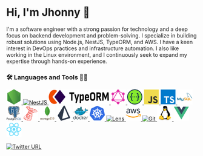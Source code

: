# Hi, I'm Jhonny 👋

I'm a software engineer with a strong passion for technology and a deep focus on backend development and problem-solving. I specialize in building robust solutions using Node.js, NestJS, TypeORM, and AWS. I have a keen interest in DevOps practices and infrastructure automation. I also like working in the Linux environment, and I continuously seek to expand my expertise through hands-on experience.

### 🛠️ Languages and Tools 🧑‍💻
<p align="left">
<!-- #⚙️ Backend y APIs -->
  <a href="https://nodejs.org/en" target="_blank" rel="noreferrer">
    <img
      src="https://raw.githubusercontent.com/devicons/devicon/master/icons/nodejs/nodejs-original.svg"
      alt="Node.js"
      width="40"
      height="40"
    />
  </a>
  <a href="https://nestjs.com/" target="_blank" rel="noreferrer">
    <img
      src="https://nestjs.com/logo-small-gradient.d792062c.svg"
      alt="NestJS"
      width="40"
      height="40"
    />
  </a>
  <a href="https://nestjs.com/" target="_blank" rel="noreferrer">
    <img
      src="https://github.com/typeorm/typeorm/raw/master/resources/typeorm-logo-colored-dark.png"
      alt="TypeORM"
      width="160"
      height="40"
    />
  </a>
  <a href="https://graphql.org/" target="_blank" rel="noreferrer">
    <img
      src="https://raw.githubusercontent.com/devicons/devicon/master/icons/graphql/graphql-plain.svg"
      alt="GraphQL"
      width="40"
      height="40"
    />
  </a>
  <a href="https://swagger.io/" target="_blank" rel="noreferrer">
    <img
      src="https://raw.githubusercontent.com/devicons/devicon/master/icons/swagger/swagger-original.svg"
      alt="Swagger"
      width="40"
      height="40"
    />
  </a>
  <a
    href="https://developer.mozilla.org/en-US/docs/Web/JavaScript"
    target="_blank"
    rel="noreferrer"
  >
    <img
      src="https://raw.githubusercontent.com/devicons/devicon/master/icons/javascript/javascript-original.svg"
      alt="JavaScript"
      width="40"
      height="40"
    />
  </a>
  <a href="https://www.typescriptlang.org/" target="_blank" rel="noreferrer">
    <img
      src="https://raw.githubusercontent.com/devicons/devicon/master/icons/typescript/typescript-original.svg"
      alt="TypeScript"
      width="40"
      height="40"
    />
  </a>
<!-- 🗄️ Bases de Datos y ORM -->
  <a href="https://www.mysql.com/" target="_blank" rel="noreferrer">
    <img
      src="https://raw.githubusercontent.com/devicons/devicon/master/icons/mysql/mysql-original-wordmark.svg"
      alt="MySQL"
      width="40"
      height="40"
    />
  </a>
  <a href="https://www.postgresql.org/" target="_blank" rel="noreferrer">
    <img
      src="https://raw.githubusercontent.com/devicons/devicon/master/icons/postgresql/postgresql-original-wordmark.svg"
      alt="PostgreSQL"
      width="40"
      height="40"
    />
  </a>
  <a
    href="https://www.microsoft.com/en-us/sql-server"
    target="_blank"
    rel="noreferrer"
  >
    <img
      src="https://raw.githubusercontent.com/devicons/devicon/master/icons/microsoftsqlserver/microsoftsqlserver-plain.svg"
      alt="MS SQL Server"
      width="40"
      height="40"
    />
  </a>
  <a href="https://www.mongodb.com/" target="_blank" rel="noreferrer">
    <img
      src="https://raw.githubusercontent.com/devicons/devicon/master/icons/mongodb/mongodb-original-wordmark.svg"
      alt="MongoDB"
      width="40"
      height="40"
    />
  </a>
  <a href="https://www.prisma.io/" target="_blank" rel="noreferrer">
    <img
      src="https://raw.githubusercontent.com/devicons/devicon/master/icons/prisma/prisma-original.svg"
      alt="Prisma ORM"
      width="40"
      height="40"
    />
  </a>
<!-- ☁️ DevOps y Herramientas -->
  <a href="https://www.docker.com/" target="_blank" rel="noreferrer">
    <img
      src="https://raw.githubusercontent.com/devicons/devicon/master/icons/docker/docker-original-wordmark.svg"
      alt="Docker"
      width="40"
      height="40"
    />
  </a>
  <a href="https://kubernetes.io/" target="_blank" rel="noreferrer">
    <img
      src="https://raw.githubusercontent.com/devicons/devicon/master/icons/kubernetes/kubernetes-plain.svg"
      alt="kubernetes"
      width="40"
      height="40"
    />
  </a>
  <a href="https://k8slens.dev/" target="_blank" rel="noreferrer">
    <img
      src="https://a.storyblok.com/f/189401/x/f961e8a0b9/lens-logo-two-color.svg"
      alt="Lens"
      width="40"
      height="40"
    />
  </a>
  <a href="https://aws.amazon.com/" target="_blank" rel="noreferrer">
    <img
      src="https://raw.githubusercontent.com/devicons/devicon/master/icons/amazonwebservices/amazonwebservices-original-wordmark.svg"
      alt="AWS"
      width="40"
      height="40"
    />
  </a>
  <a href="https://git-scm.com/" target="_blank" rel="noreferrer">
    <img
      src="https://www.vectorlogo.zone/logos/git-scm/git-scm-icon.svg"
      alt="Git"
      width="40"
      height="40"
    />
  </a>
  <a href="https://www.linux.org/" target="_blank" rel="noreferrer">
    <img
      src="https://raw.githubusercontent.com/devicons/devicon/master/icons/linux/linux-original.svg"
      alt="Linux"
      width="40"
      height="40"
    />
  </a>
  <!-- 🖥️ Frontend -->
  <a href="https://vuejs.org/" target="_blank" rel="noreferrer">
    <img
      src="https://raw.githubusercontent.com/devicons/devicon/master/icons/vuejs/vuejs-original.svg"
      alt="Vue.js"
      width="40"
      height="40"
    />
  </a>
  <a href="https://react.dev/" target="_blank" rel="noreferrer">
    <img
      src="https://raw.githubusercontent.com/devicons/devicon/master/icons/react/react-original.svg"
      alt="React"
      width="40"
      height="40"
    />
  </a>
</p>

[![Twitter URL](https://img.shields.io/twitter/url/https/twitter.com/bukotsunikki.svg?style=social&label=Follow%20%40millonesj)](https://twitter.com/millonesj)


